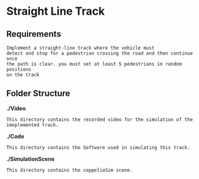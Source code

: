 # Straight Line Track

## Requirements
    Implement a straight-line track where the vehicle must
    detect and stop for a pedestrian crossing the road and then continue once
    the path is clear. you must set at least 5 pedestrians in random positions
    on the track

## Folder Structure

**./Video**    

    This directory contains the recorded video for the simulation of the imoplemented track.

**./Code**

    This directory contains the Software used in simulating this track.

**./SimulationScene**

    This directory contains the coppeliaSim scene. 